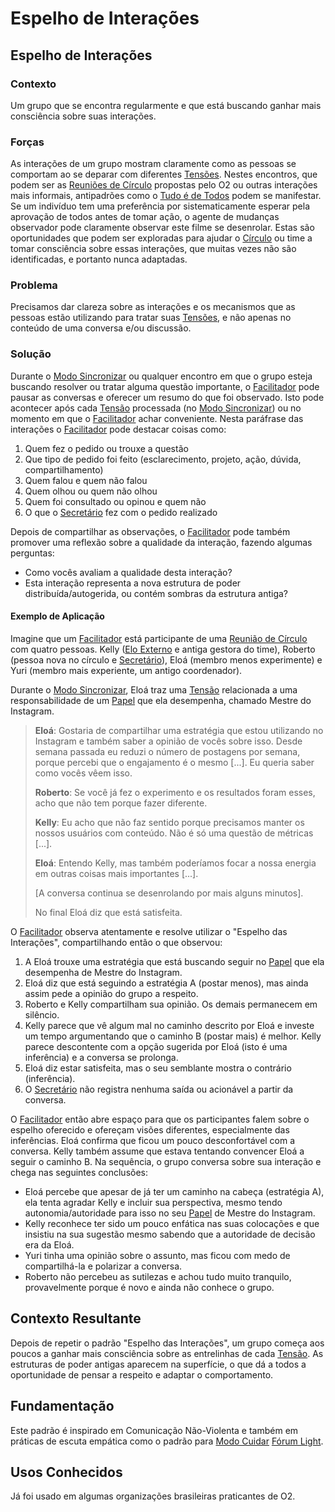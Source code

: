 # Espelho de Interações

## Espelho de Interações

### Contexto

Um grupo que se encontra regularmente e que está buscando ganhar mais consciência sobre suas interações.

### Forças

As interações de um grupo mostram claramente como as pessoas se comportam ao se deparar com diferentes [Tensões](../../meta-acordos/organizacao.md#tensoes). Nestes encontros, que podem ser as [Reuniões de Círculo](../../meta-acordos/reunioes-de-circulo.md) propostas pelo O2 ou outras interações mais informais, antipadrões como o [Tudo é de Todos](../antipadroes/tudo-e-de-todos.md) podem se manifestar. Se um indivíduo tem uma preferência por sistematicamente esperar pela aprovação de todos antes de tomar ação, o agente de mudanças observador pode claramente observar este filme se desenrolar. Estas são oportunidades que podem ser exploradas para ajudar o [Círculo](../../meta-acordos/estrutura-organizacional.md#circulos) ou time a tomar consciência sobre essas interações, que muitas vezes não são identificadas, e portanto nunca adaptadas.

### Problema

Precisamos dar clareza sobre as interações e os mecanismos que as pessoas estão utilizando para tratar suas [Tensões](../../meta-acordos/organizacao.md#tensoes), e não apenas no conteúdo de uma conversa e/ou discussão.

### Solução

Durante o [Modo Sincronizar](../../meta-acordos/reunioes-de-circulo.md#modo-sincronizar) ou qualquer encontro em que o grupo esteja buscando resolver ou tratar alguma questão importante, o [Facilitador](../../meta-acordos/papeis-essenciais.md#facilitador) pode pausar as conversas e oferecer um resumo do que foi observado. Isto pode acontecer após cada [Tensão](../../meta-acordos/organizacao.md#tensoes) processada \(no [Modo Sincronizar](../../meta-acordos/reunioes-de-circulo.md#modo-sincronizar)\) ou no momento em que o [Facilitador](../../meta-acordos/papeis-essenciais.md#facilitador) achar conveniente. Nesta paráfrase das interações o [Facilitador](../../meta-acordos/papeis-essenciais.md#facilitador) pode destacar coisas como:

1. Quem fez o pedido ou trouxe a questão
2. Que tipo de pedido foi feito \(esclarecimento, projeto, ação, dúvida, compartilhamento\)
3. Quem falou e quem não falou
4. Quem olhou ou quem não olhou
5. Quem foi consultado ou opinou e quem não
6. O que o [Secretário](../../meta-acordos/papeis-essenciais.md#secretario) fez com o pedido realizado

Depois de compartilhar as observações, o [Facilitador](../../meta-acordos/papeis-essenciais.md#facilitador) pode também promover uma reflexão sobre a qualidade da interação, fazendo algumas perguntas:

* Como vocês avaliam a qualidade desta interação?
* Esta interação representa a nova estrutura de poder distribuída/autogerida, ou contém sombras da estrutura antiga?

#### Exemplo de Aplicação

Imagine que um [Facilitador](../../meta-acordos/papeis-essenciais.md#facilitador) está participante de uma [Reunião de Círculo](../../meta-acordos/reunioes-de-circulo.md) com quatro pessoas. Kelly \([Elo Externo](../../meta-acordos/papeis-essenciais.md#elo-externo) e antiga gestora do time\), Roberto \(pessoa nova no círculo e [Secretário](../../meta-acordos/papeis-essenciais.md#secretario)\), Eloá \(membro menos experimente\) e Yuri \(membro mais experiente, um antigo coordenador\).

Durante o [Modo Sincronizar](../../meta-acordos/reunioes-de-circulo.md#modo-sincronizar), Eloá traz uma [Tensão](../../meta-acordos/organizacao.md#tensoes) relacionada a uma responsabilidade de um [Papel](../../meta-acordos/estrutura-organizacional.md#papeis) que ela desempenha, chamado Mestre do Instagram.

> **Eloá**: Gostaria de compartilhar uma estratégia que estou utilizando no Instagram e também saber a opinião de vocês sobre isso. Desde semana passada eu reduzi o número de postagens por semana, porque percebi que o engajamento é o mesmo \[...\]. Eu queria saber como vocês vêem isso.
>
> **Roberto**: Se você já fez o experimento e os resultados foram esses, acho que não tem porque fazer diferente.
>
> **Kelly**: Eu acho que não faz sentido porque precisamos manter os nossos usuários com conteúdo. Não é só uma questão de métricas \[...\].
>
> **Eloá**: Entendo Kelly, mas também poderíamos focar a nossa energia em outras coisas mais importantes \[...\].
>
> \[A conversa continua se desenrolando por mais alguns minutos\].
>
> No final Eloá diz que está satisfeita.

O [Facilitador](../../meta-acordos/papeis-essenciais.md#facilitador) observa atentamente e resolve utilizar o "Espelho das Interações", compartilhando então o que observou:

1. A Eloá trouxe uma estratégia que está buscando seguir no [Papel](../../meta-acordos/estrutura-organizacional.md#papeis) que ela desempenha de Mestre do Instagram.
2. Eloá diz que está seguindo a estratégia A \(postar menos\), mas ainda assim pede a opinião do grupo a respeito.
3. Roberto e Kelly compartilham sua opinião. Os demais permanecem em silêncio.
4. Kelly parece que vê algum mal no caminho descrito por Eloá e investe um tempo argumentando que o caminho B \(postar mais\) é melhor. Kelly parece descontente com a opção sugerida por Eloá \(isto é uma inferência\) e a conversa se prolonga.
5. Eloá diz estar satisfeita, mas o seu semblante mostra o contrário \(inferência\).
6. O [Secretário](../../meta-acordos/papeis-essenciais.md#secretario) não registra nenhuma saída ou acionável a partir da conversa.

O [Facilitador](../../meta-acordos/papeis-essenciais.md#facilitador) então abre espaço para que os participantes falem sobre o espelho oferecido e ofereçam visões diferentes, especialmente das inferências. Eloá confirma que ficou um pouco desconfortável com a conversa. Kelly também assume que estava tentando convencer Eloá a seguir o caminho B. Na sequência, o grupo conversa sobre sua interação e chega nas seguintes conclusões:

* Eloá percebe que apesar de já ter um caminho na cabeça \(estratégia A\), ela tenta agradar Kelly e incluir sua perspectiva, mesmo tendo autonomia/autoridade para isso no seu [Papel](../../meta-acordos/estrutura-organizacional.md#papeis) de Mestre do Instagram.
* Kelly reconhece ter sido um pouco enfática nas suas colocações e que insistiu na sua sugestão mesmo sabendo que a autoridade de decisão era da Eloá.
* Yuri tinha uma opinião sobre o assunto, mas ficou com medo de compartilhá-la e polarizar a conversa.
* Roberto não percebeu as sutilezas e achou tudo muito tranquilo, provavelmente porque é novo e ainda não conhece o grupo.

## Contexto Resultante

Depois de repetir o padrão "Espelho das Interações", um grupo começa aos poucos a ganhar mais consciência sobre as entrelinhas de cada [Tensão](../../meta-acordos/organizacao.md#tensoes). As estruturas de poder antigas aparecem na superfície, o que dá a todos a oportunidade de pensar a respeito e adaptar o comportamento.

## Fundamentação

Este padrão é inspirado em Comunicação Não-Violenta e também em práticas de escuta empática como o padrão para [Modo Cuidar](../../meta-acordos/reunioes-de-circulo.md#modo-cuidar) [Fórum Light](forum-light.md).

## Usos Conhecidos

Já foi usado em algumas organizações brasileiras praticantes de O2.

